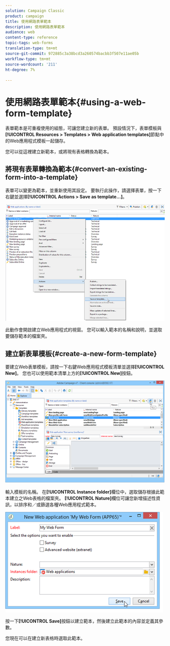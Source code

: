 ```yaml
---
solution: Campaign Classic
product: campaign
title: 使用網路表單範本
description: 使用網路表單範本
audience: web
content-type: reference
topic-tags: web-forms
translation-type: tm+mt
source-git-commit: 972885c3a38bcd3a260574bacbb3f507e11ae05b
workflow-type: tm+mt
source-wordcount: '211'
ht-degree: 7%

---
```



# 使用網路表單範本{#using-a-web-form-template}

表單範本是可重複使用的組態，可讓您建立新的表單。 預設情況下，表單模板與&#x200B;**[!UICONTROL Resources > Templates > Web application templates]**&#x200B;節點中的Web應用程式模板一起儲存。

您可以從這裡建立新範本，或將現有表格轉換為範本。

## 將現有表單轉換為範本{#convert-an-existing-form-into-a-template}

表單可以變更為範本，並重新使用其設定。 要執行此操作，請選擇表單，按一下右鍵並選擇&#x200B;**[!UICONTROL Actions > Save as template...]**。

![](assets/s_ncs_admin_survey_saveastemplate.png)

此動作會開啟建立Web應用程式的視窗。 您可以輸入範本的名稱和說明，並選取要儲存範本的檔案夾。

## 建立新表單模板{#create-a-new-form-template}

要建立Web表單模板，請按一下右鍵Web應用程式模板清單並選擇&#x200B;**[!UICONTROL New]**。 您也可以使用範本清單上方的&#x200B;**[!UICONTROL New]**&#x200B;按鈕。

![](assets/s_ncs_admin_survey_createtemplate.png)

輸入模板的名稱。 在&#x200B;**[!UICONTROL Instance folder]**&#x200B;欄位中，選取儲存根據此範本建立之Web表格的檔案夾。 **[!UICONTROL Nature]**&#x200B;欄位可讓您新增描述性資訊，以排序和／或篩選各種Web應用程式範本。

![](assets/s_ncs_admin_survey_createtemplate_details.png)

按一下&#x200B;**[!UICONTROL Save]**&#x200B;按鈕以建立範本，然後建立此範本的內容並定義其參數。

您現在可以在建立新表格時選取此範本。
